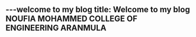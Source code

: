 ---welcome to my blog
title: Welcome to my blog
NOUFIA MOHAMMED
COLLEGE OF ENGINEERING ARANMULA
---

